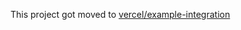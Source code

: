 This project got moved to [vercel/example-integration](https://github.com/vercel/example-integration)